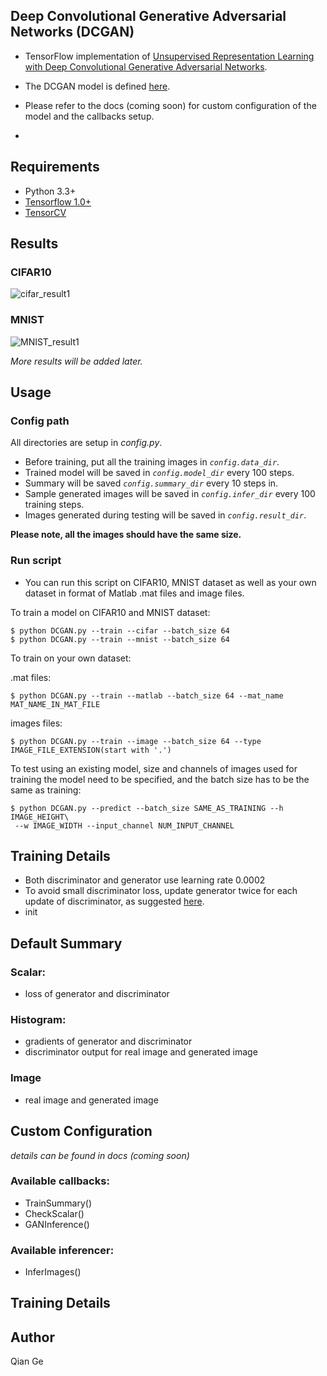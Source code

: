 ## Deep Convolutional Generative Adversarial Networks (DCGAN)


- TensorFlow implementation of [Unsupervised Representation Learning with Deep Convolutional Generative Adversarial Networks](https://arxiv.org/abs/1511.06434). 

- The DCGAN model is defined [here](https://github.com/conan7882/DeepVision-tensorflow/tree/master/tensorcv/algorithms/GAN).

- Please refer to the docs (coming soon) for custom configuration of the model and the callbacks setup.
- 
## Requirements
- Python 3.3+
- [Tensorflow 1.0+](https://www.tensorflow.org/)
- [TensorCV](https://github.com/conan7882/DeepVision-tensorflow)

## Results

### CIFAR10
![cifar_result1](fig/cifar_result.png)

### MNIST

![MNIST_result1](fig/mnist_result.png)

*More results will be added later.*




## Usage
### Config path
All directories are setup in *config.py*.

- Before training, put all the training images in *`config.data_dir`*.
- Trained model will be saved in *`config.model_dir`* every 100 steps.
- Summary will be saved *`config.summary_dir`* every 10 steps in.
- Sample generated images will be saved in *`config.infer_dir`* every 100 training steps.
- Images generated during testing will be saved in *`config.result_dir`*.


**Please note, all the images should have the same size.**


### Run script

- You can run this script on CIFAR10, MNIST dataset as well as your own dataset in format of Matlab .mat files and image files.



To train a model on CIFAR10 and MNIST dataset:

	$ python DCGAN.py --train --cifar --batch_size 64
	$ python DCGAN.py --train --mnist --batch_size 64


To train on your own dataset:

.mat files:

	$ python DCGAN.py --train --matlab --batch_size 64 --mat_name MAT_NAME_IN_MAT_FILE

images files:

	$ python DCGAN.py --train --image --batch_size 64 --type IMAGE_FILE_EXTENSION(start with '.')
	 
To test using an existing model, size and channels of images used for training the model need to be specified, and the batch size has to be the same as training:

	$ python DCGAN.py --predict --batch_size SAME_AS_TRAINING --h IMAGE_HEIGHT\
	 --w IMAGE_WIDTH --input_channel NUM_INPUT_CHANNEL
	


## Training Details
- Both discriminator and generator use learning rate 0.0002
- To avoid small discriminator loss, update generator twice for each update of discriminator, as suggested [here](https://github.com/carpedm20/DCGAN-tensorflow#dcgan-in-tensorflow).
- init

## Default Summary
### Scalar:
- loss of generator and discriminator

### Histogram:
- gradients of generator and discriminator
- discriminator output for real image and generated image

### Image
- real image and generated image

## Custom Configuration
*details can be found in docs (coming soon)*
### Available callbacks:

- TrainSummary()
- CheckScalar()
- GANInference()
 
### Available inferencer:
- InferImages()


## Training Details

## Author
Qian Ge





